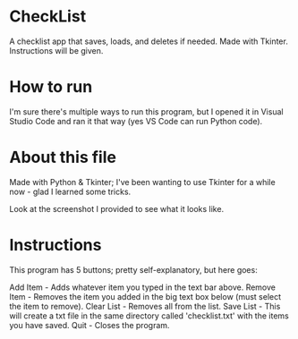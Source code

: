# CheckList
A checklist app that saves, loads, and deletes if needed. Made with Tkinter. Instructions will be given.

# How to run
I'm sure there's multiple ways to run this program, but I opened it in Visual Studio Code and ran it that way (yes VS Code can run Python code).

# About this file
Made with Python & Tkinter; I've been wanting to use Tkinter for a while now - glad I learned some tricks.

Look at the screenshot I provided to see what it looks like.

# Instructions
This program has 5 buttons; pretty self-explanatory, but here goes:

Add Item - Adds whatever item you typed in the text bar above.
Remove Item - Removes the item you added in the big text box below (must select the item to remove).
Clear List - Removes all from the list.
Save List - This will create a txt file in the same directory called 'checklist.txt' with the items you have saved.
Quit - Closes the program.
